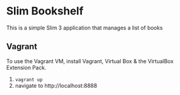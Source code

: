 # Slim Bookshelf

This is a simple Slim 3 application that manages a list of books


## Vagrant

To use the Vagrant VM, install Vagrant, Virtual Box & the VirtualBox Extension
Pack. 

1. `vagrant up`
2. navigate to http://localhost:8888
